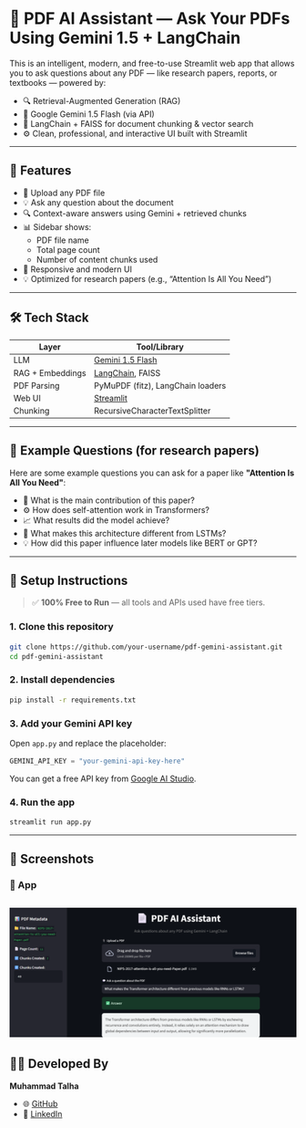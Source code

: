 # 📄 PDF AI Assistant — Ask Your PDFs Using Gemini 1.5 + LangChain

This is an intelligent, modern, and free-to-use Streamlit web app that allows you to ask questions about any PDF — like research papers, reports, or textbooks — powered by:

- 🔍 Retrieval-Augmented Generation (RAG)
- 💬 Google Gemini 1.5 Flash (via API)
- 🧠 LangChain + FAISS for document chunking & vector search
- ⚙️ Clean, professional, and interactive UI built with Streamlit

---

## 🚀 Features

- 📎 Upload any PDF file
- 💡 Ask any question about the document
- 🔍 Context-aware answers using Gemini + retrieved chunks
- 📊 Sidebar shows:
  - PDF file name
  - Total page count
  - Number of content chunks used
- 📱 Responsive and modern UI
- 💡 Optimized for research papers (e.g., “Attention Is All You Need”)

---

## 🛠️ Tech Stack

| Layer           | Tool/Library            |
|----------------|--------------------------|
| LLM             | [Gemini 1.5 Flash](https://ai.google.dev) |
| RAG + Embeddings | [LangChain](https://github.com/langchain-ai/langchain), FAISS |
| PDF Parsing     | PyMuPDF (fitz), LangChain loaders |
| Web UI          | [Streamlit](https://streamlit.io/) |
| Chunking        | RecursiveCharacterTextSplitter |

---

## 🧪 Example Questions (for research papers)

Here are some example questions you can ask for a paper like **"Attention Is All You Need"**:

- 🧠 What is the main contribution of this paper?
- ⚙️ How does self-attention work in Transformers?
- 📈 What results did the model achieve?
- 🔄 What makes this architecture different from LSTMs?
- 💡 How did this paper influence later models like BERT or GPT?

---

## 🔐 Setup Instructions

> ✅ **100% Free to Run** — all tools and APIs used have free tiers.

### 1. Clone this repository

```bash
git clone https://github.com/your-username/pdf-gemini-assistant.git
cd pdf-gemini-assistant
````

### 2. Install dependencies

```bash
pip install -r requirements.txt
```

### 3. Add your Gemini API key

Open `app.py` and replace the placeholder:

```python
GEMINI_API_KEY = "your-gemini-api-key-here"
```

You can get a free API key from [Google AI Studio](https://makersuite.google.com/app/apikey).

### 4. Run the app

```bash
streamlit run app.py
```

---

## 📸 Screenshots

### 🔹 App
![Upload Screenshot](screenshots/upload.png)
---

## 👨‍💻 Developed By

**Muhammad Talha**

* 🌐 [GitHub](https://github.com/Muhammad-Talha-Github)
* 💼 [LinkedIn](https://www.linkedin.com/in/muhammad-talha-221911255/)
